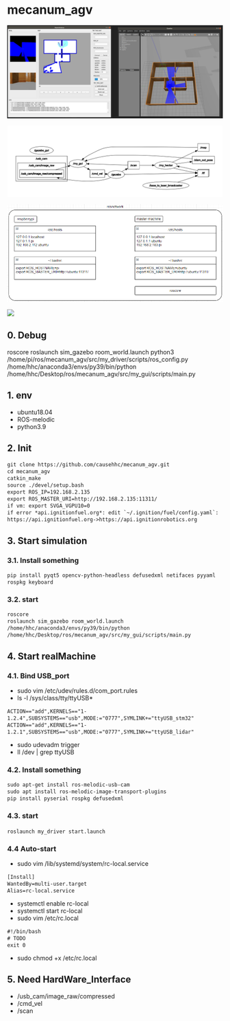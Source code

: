 # mecanum_agv
![](./picture/soft.png)

![](./picture/rqt_graph.png)

![](./picture/localnetwork.png)

![](./picture/hard.png)
## 0. Debug
roscore
roslaunch sim_gazebo room_world.launch
python3 /home/pi/ros/mecanum_agv/src/my_driver/scripts/ros_config.py
/home/hhc/anaconda3/envs/py39/bin/python /home/hhc/Desktop/ros/mecanum_agv/src/my_gui/scripts/main.py
## 1. env
- ubuntu18.04
- ROS-melodic
- python3.9
## 2. Init
```
git clone https://github.com/causehhc/mecanum_agv.git
cd mecanum_agv
catkin_make
source ./devel/setup.bash
export ROS_IP=192.168.2.135
export ROS_MASTER_URI=http://192.168.2.135:11311/
if vm: export SVGA_VGPU10=0
if error *api.ignitionfuel.org*: edit `~/.ignition/fuel/config.yaml`: https://api.ignitionfuel.org->https://api.ignitionrobotics.org
```
## 3. Start simulation
### 3.1. Install something
```
pip install pyqt5 opencv-python-headless defusedxml netifaces pyyaml rospkg keyboard
```
### 3.2. start
```
roscore
roslaunch sim_gazebo room_world.launch
/home/hhc/anaconda3/envs/py39/bin/python /home/hhc/Desktop/ros/mecanum_agv/src/my_gui/scripts/main.py
```
## 4. Start realMachine
### 4.1. Bind USB_port
- sudo vim /etc/udev/rules.d/com_port.rules
- ls -l /sys/class/tty/ttyUSB*
```
ACTION=="add",KERNELS=="1-1.2.4",SUBSYSTEMS=="usb",MODE:="0777",SYMLINK+="ttyUSB_stm32"
ACTION=="add",KERNELS=="1-1.2.1",SUBSYSTEMS=="usb",MODE:="0777",SYMLINK+="ttyUSB_lidar"
```
- sudo udevadm trigger
- ll /dev | grep ttyUSB
### 4.2. Install something
```
sudo apt-get install ros-melodic-usb-cam
sudo apt install ros-melodic-image-transport-plugins
pip install pyserial rospkg defusedxml
```
### 4.3. start
`roslaunch my_driver start.launch`
### 4.4 Auto-start
- sudo vim /lib/systemd/system/rc-local.service
```
[Install]
WantedBy=multi-user.target
Alias=rc-local.service
```
- systemctl enable rc-local
- systemctl start rc-local
- sudo vim /etc/rc.local
```
#!/bin/bash
# TODO
exit 0
```
- sudo chmod +x /etc/rc.local
## 5. Need HardWare_Interface
- /usb_cam/image_raw/compressed
- /cmd_vel
- /scan